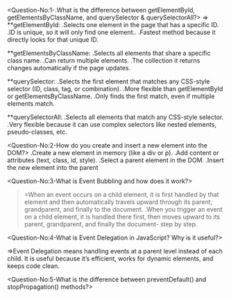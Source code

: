 <Question-No:1-.What is the difference between getElementById, getElementsByClassName, and querySelector & querySelectorAll?>
=> 
**getElementById:
.Selects one element in the page that has a specific ID.
.ID is unique, so it will only find one element..
.Fastest method because it directly looks for that unique ID.

**getElementsByClassName:
.Selects all elements that share a specific class name.
.Can return multiple elements.
.The collection it returns changes automatically if the page updates.

**querySelector:
.Selects the first element that matches any CSS-style selector (ID, class, tag, or combination).
.More flexible than getElementById or getElementsByClassName.
.Only finds the first match, even if multiple elements match.

**querySelectorAll:
.Selects all elements that match any CSS-style selector.
.Very flexible because it can use complex selectors like nested elements, pseudo-classes, etc.

<Question-No:2-How do you create and insert a new element into the DOM?>
.Create a new element in memory (like a div or p).
.Add content or attributes (text, class, id, style).
.Select a parent element in the DOM.
.Insert the new element into the parent

<Question-No:3-What is Event Bubbling and how does it work?>
>=When an event occurs on a child element, it is first handled by that element and then automatically travels upward through its parent, grandparent, and finally to the document.
.When you trigger an event on a child element, it is handled there first, then moves upward to its parent, grandparent, and finally the document- step by step.

<Question-No:4-What is Event Delegation in JavaScript? Why is it useful?>

=>Event Delegation means handling events at a parent level instead of each child.
It is useful because it’s efficient, works for dynamic elements, and keeps code clean.

<Question-No:5-What is the difference between preventDefault() and stopPropagation() methods?>



